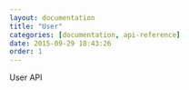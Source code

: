 ```yaml
---
layout: documentation
title: "User"
categories: [documentation, api-reference]
date: 2015-09-29 18:43:26
order: 1
---
```


User API
